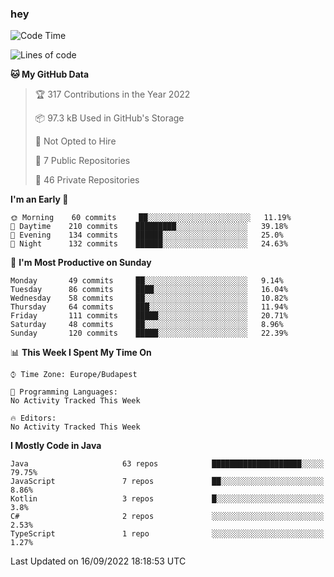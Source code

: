 ### hey

<!--START_SECTION:waka-->
![Code Time](http://img.shields.io/badge/Code%20Time-801%20hrs%2035%20mins-blue)

![Lines of code](https://img.shields.io/badge/From%20Hello%20World%20I%27ve%20Written-510%20Thousand%20lines%20of%20code-blue)

**🐱 My GitHub Data** 

> 🏆 317 Contributions in the Year 2022
 > 
> 📦 97.3 kB Used in GitHub's Storage 
 > 
> 🚫 Not Opted to Hire
 > 
> 📜 7 Public Repositories 
 > 
> 🔑 46 Private Repositories  
 > 
**I'm an Early 🐤** 

```text
🌞 Morning    60 commits     ██░░░░░░░░░░░░░░░░░░░░░░░   11.19% 
🌆 Daytime    210 commits    █████████░░░░░░░░░░░░░░░░   39.18% 
🌃 Evening    134 commits    ██████░░░░░░░░░░░░░░░░░░░   25.0% 
🌙 Night      132 commits    ██████░░░░░░░░░░░░░░░░░░░   24.63%

```
📅 **I'm Most Productive on Sunday** 

```text
Monday       49 commits     ██░░░░░░░░░░░░░░░░░░░░░░░   9.14% 
Tuesday      86 commits     ████░░░░░░░░░░░░░░░░░░░░░   16.04% 
Wednesday    58 commits     ██░░░░░░░░░░░░░░░░░░░░░░░   10.82% 
Thursday     64 commits     ███░░░░░░░░░░░░░░░░░░░░░░   11.94% 
Friday       111 commits    █████░░░░░░░░░░░░░░░░░░░░   20.71% 
Saturday     48 commits     ██░░░░░░░░░░░░░░░░░░░░░░░   8.96% 
Sunday       120 commits    █████░░░░░░░░░░░░░░░░░░░░   22.39%

```


📊 **This Week I Spent My Time On** 

```text
⌚︎ Time Zone: Europe/Budapest

💬 Programming Languages: 
No Activity Tracked This Week

🔥 Editors: 
No Activity Tracked This Week

```

**I Mostly Code in Java** 

```text
Java                     63 repos            ████████████████████░░░░░   79.75% 
JavaScript               7 repos             ██░░░░░░░░░░░░░░░░░░░░░░░   8.86% 
Kotlin                   3 repos             █░░░░░░░░░░░░░░░░░░░░░░░░   3.8% 
C#                       2 repos             ░░░░░░░░░░░░░░░░░░░░░░░░░   2.53% 
TypeScript               1 repo              ░░░░░░░░░░░░░░░░░░░░░░░░░   1.27%

```



 Last Updated on 16/09/2022 18:18:53 UTC
<!--END_SECTION:waka-->
